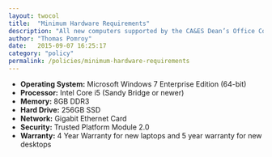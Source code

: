 ```yaml
---
layout: twocol
title:  "Minimum Hardware Requirements"
description: "All new computers supported by the CA&ES Dean’s Office Computer Resources Unit must either meet or exceed the following specifications:"
author: "Thomas Pomroy"
date:   2015-09-07 16:25:17
category: "policy"
permalink: /policies/minimum-hardware-requirements
---
```

<ul class="no-bullet">
<li><b>Operating System:</b>  Microsoft Windows 7 Enterprise Edition (64-bit)</li>
<li><b>Processor:</b> Intel Core i5 (Sandy Bridge or newer)</li>
<li><b>Memory:</b> 8GB DDR3</li>
<li><b>Hard Drive:</b> 256GB SSD</li>
<li><b>Network:</b> Gigabit Ethernet Card</li>
<li><b>Security:</b> Trusted Platform Module 2.0</li>
<li><b>Warranty:</b> 4 Year Warranty for new laptops and 5 year warranty for new desktops</li>

</ul>
